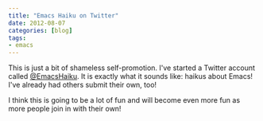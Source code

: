 ```yaml
---
title: "Emacs Haiku on Twitter"
date: 2012-08-07
categories: [blog]
tags:
- emacs
---
```

This is just a bit of shameless self-promotion. I've started a Twitter account called [@EmacsHaiku](http://twitter.com/emacshaiku). It is exactly what it sounds like: haikus about Emacs! I've already had others submit their own, too!

I think this is going to be a lot of fun and will become even more fun as more people join in with their own!
